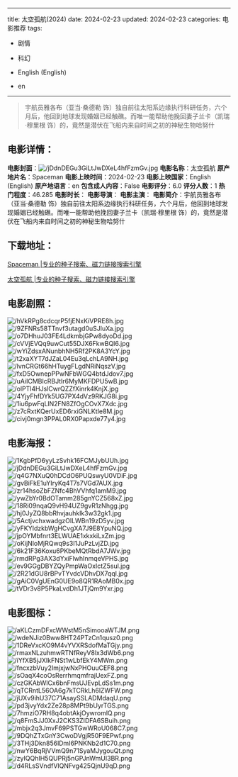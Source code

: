 
---
title: 太空孤航(2024)
date: 2024-02-23
updated: 2024-02-23
categories: 电影推荐
tags:
- 剧情
- 科幻

- English (English)
- en
---


> 宇航员雅各布（亚当·桑德勒 饰）独自前往太阳系边缘执行科研任务，六个月后，他回到地球发现婚姻已经触礁。而唯一能帮助他挽回妻子兰卡（凯瑞·穆里根 饰）的，竟然是潜伏在飞船内来自时间之初的神秘生物哈努什

## **电影详情**：

**电影封面**：<img src="https://image.tmdb.org/t/p/w200/jDdnDEGu3GiLtJwDXeL4hfFzmGv.jpg" alt="/jDdnDEGu3GiLtJwDXeL4hfFzmGv.jpg" title="/jDdnDEGu3GiLtJwDXeL4hfFzmGv.jpg">
**电影名称**：太空孤航
**原产地片名**：Spaceman
**电影上映时间**：2024-02-23
**电影上映国家**：English (English)
**原产地语言**：en
**包含成人内容**：False
**电影评分**：6.0
**评分人数**：1
**热门程度**：46.285
**电影时长**：
**电影导演**：
**电影主演**：
**电影简介**：宇航员雅各布（亚当·桑德勒 饰）独自前往太阳系边缘执行科研任务，六个月后，他回到地球发现婚姻已经触礁。而唯一能帮助他挽回妻子兰卡（凯瑞·穆里根 饰）的，竟然是潜伏在飞船内来自时间之初的神秘生物哈努什

## **下载地址**：
[Spaceman |专业的种子搜索、磁力链接搜索引擎](https://movie.amd794.com:2083/?search=Spaceman&ordering=&mode=match_phrase&page_size=10&page=1)

[太空孤航 |专业的种子搜索、磁力链接搜索引擎](https://movie.amd794.com:2083/?search=%E5%A4%AA%E7%A9%BA%E5%AD%A4%E8%88%AA&ordering=&mode=match_phrase&page_size=10&page=1)
 

## **电影剧照**：
<img src="https://image.tmdb.org/t/p/original/hVkRPg8cdcqrP5fjENxKiVPRE8h.jpg" alt="/hVkRPg8cdcqrP5fjENxKiVPRE8h.jpg" title="/hVkRPg8cdcqrP5fjENxKiVPRE8h.jpg"><img src="https://image.tmdb.org/t/p/original/9ZFNRs58TTnvf3utagd0uSJluXa.jpg" alt="/9ZFNRs58TTnvf3utagd0uSJluXa.jpg" title="/9ZFNRs58TTnvf3utagd0uSJluXa.jpg"><img src="https://image.tmdb.org/t/p/original/o7DHhuJ03FE4LdkmbjGPw8dyoDd.jpg" alt="/o7DHhuJ03FE4LdkmbjGPw8dyoDd.jpg" title="/o7DHhuJ03FE4LdkmbjGPw8dyoDd.jpg"><img src="https://image.tmdb.org/t/p/original/cVVjEVQq9uwCut55DJX6FkwBQI6.jpg" alt="/cVVjEVQq9uwCut55DJX6FkwBQI6.jpg" title="/cVVjEVQq9uwCut55DJX6FkwBQI6.jpg"><img src="https://image.tmdb.org/t/p/original/wYiZdsxANunbhNH5Rf2PK8A3YcY.jpg" alt="/wYiZdsxANunbhNH5Rf2PK8A3YcY.jpg" title="/wYiZdsxANunbhNH5Rf2PK8A3YcY.jpg"><img src="https://image.tmdb.org/t/p/original/t2xaXYT7dJZaL04Eu3qLchLA9NH.jpg" alt="/t2xaXYT7dJZaL04Eu3qLchLA9NH.jpg" title="/t2xaXYT7dJZaL04Eu3qLchLA9NH.jpg"><img src="https://image.tmdb.org/t/p/original/lvnCRGt66hHTuygFLgdNRiNqszV.jpg" alt="/lvnCRGt66hHTuygFLgdNRiNqszV.jpg" title="/lvnCRGt66hHTuygFLgdNRiNqszV.jpg"><img src="https://image.tmdb.org/t/p/original/fxD5OwnepPPwNFbWGQ4btdJdov7.jpg" alt="/fxD5OwnepPPwNFbWGQ4btdJdov7.jpg" title="/fxD5OwnepPPwNFbWGQ4btdJdov7.jpg"><img src="https://image.tmdb.org/t/p/original/uAiICMBIcRBJtIr6MyMKFDPU5wB.jpg" alt="/uAiICMBIcRBJtIr6MyMKFDPU5wB.jpg" title="/uAiICMBIcRBJtIr6MyMKFDPU5wB.jpg"><img src="https://image.tmdb.org/t/p/original/olPTl4HJslCwrQZZfXinrk4KnjX.jpg" alt="/olPTl4HJslCwrQZZfXinrk4KnjX.jpg" title="/olPTl4HJslCwrQZZfXinrk4KnjX.jpg"><img src="https://image.tmdb.org/t/p/original/4YjyFhfDYk5UG7PX4dVz9RKJG8i.jpg" alt="/4YjyFhfDYk5UG7PX4dVz9RKJG8i.jpg" title="/4YjyFhfDYk5UG7PX4dVz9RKJG8i.jpg"><img src="https://image.tmdb.org/t/p/original/1iu6pwFqLlN2FN8ZfOgCOvX7Xdc.jpg" alt="/1iu6pwFqLlN2FN8ZfOgCOvX7Xdc.jpg" title="/1iu6pwFqLlN2FN8ZfOgCOvX7Xdc.jpg"><img src="https://image.tmdb.org/t/p/original/z7cRxtKQerUxED6rxiGNLKtIe8M.jpg" alt="/z7cRxtKQerUxED6rxiGNLKtIe8M.jpg" title="/z7cRxtKQerUxED6rxiGNLKtIe8M.jpg"><img src="https://image.tmdb.org/t/p/original/civj0mgn3PPAL0RX0Papxde77y4.jpg" alt="/civj0mgn3PPAL0RX0Papxde77y4.jpg" title="/civj0mgn3PPAL0RX0Papxde77y4.jpg">

## **电影海报**：
<img src="https://image.tmdb.org/t/p/original/1KgbPfD6yyLzSvhk16FCMJybUUh.jpg" alt="/1KgbPfD6yyLzSvhk16FCMJybUUh.jpg" title="/1KgbPfD6yyLzSvhk16FCMJybUUh.jpg"><img src="https://image.tmdb.org/t/p/original/jDdnDEGu3GiLtJwDXeL4hfFzmGv.jpg" alt="/jDdnDEGu3GiLtJwDXeL4hfFzmGv.jpg" title="/jDdnDEGu3GiLtJwDXeL4hfFzmGv.jpg"><img src="https://image.tmdb.org/t/p/original/q4G7NXuQ0hDCdO6PUQswyU0VDiF.jpg" alt="/q4G7NXuQ0hDCdO6PUQswyU0VDiF.jpg" title="/q4G7NXuQ0hDCdO6PUQswyU0VDiF.jpg"><img src="https://image.tmdb.org/t/p/original/gvBiFkE1uYIryKq4T7s7VGd7AUX.jpg" alt="/gvBiFkE1uYIryKq4T7s7VGd7AUX.jpg" title="/gvBiFkE1uYIryKq4T7s7VGd7AUX.jpg"><img src="https://image.tmdb.org/t/p/original/zr14hsoZbFZNfc4BhVVhfq1amM9.jpg" alt="/zr14hsoZbFZNfc4BhVVhfq1amM9.jpg" title="/zr14hsoZbFZNfc4BhVVhfq1amM9.jpg"><img src="https://image.tmdb.org/t/p/original/ywZbYr0BdOTamm285gnYCZ568xZ.jpg" alt="/ywZbYr0BdOTamm285gnYCZ568xZ.jpg" title="/ywZbYr0BdOTamm285gnYCZ568xZ.jpg"><img src="https://image.tmdb.org/t/p/original/18Ri09nqaQ9vH94UZ9gvR1zNhgg.jpg" alt="/18Ri09nqaQ9vH94UZ9gvR1zNhgg.jpg" title="/18Ri09nqaQ9vH94UZ9gvR1zNhgg.jpg"><img src="https://image.tmdb.org/t/p/original/hj0JyZQ8bbRhvjauhklk3w32gk1.jpg" alt="/hj0JyZQ8bbRhvjauhklk3w32gk1.jpg" title="/hj0JyZQ8bbRhvjauhklk3w32gk1.jpg"><img src="https://image.tmdb.org/t/p/original/5ActjvchxwadgzOlLWBn19zD5yv.jpg" alt="/5ActjvchxwadgzOlLWBn19zD5yv.jpg" title="/5ActjvchxwadgzOlLWBn19zD5yv.jpg"><img src="https://image.tmdb.org/t/p/original/yFKYIdzkbWgHCvgXA7J9E8YpuNQ.jpg" alt="/yFKYIdzkbWgHCvgXA7J9E8YpuNQ.jpg" title="/yFKYIdzkbWgHCvgXA7J9E8YpuNQ.jpg"><img src="https://image.tmdb.org/t/p/original/jpOYMbfnrt3ELWUAE1xkxkiLxZm.jpg" alt="/jpOYMbfnrt3ELWUAE1xkxkiLxZm.jpg" title="/jpOYMbfnrt3ELWUAE1xkxkiLxZm.jpg"><img src="https://image.tmdb.org/t/p/original/oKijNloMjRQwq9s3l1JuPzLvjZD.jpg" alt="/oKijNloMjRQwq9s3l1JuPzLvjZD.jpg" title="/oKijNloMjRQwq9s3l1JuPzLvjZD.jpg"><img src="https://image.tmdb.org/t/p/original/6k21F36Koxu6PKbeMQtRbdA7JWv.jpg" alt="/6k21F36Koxu6PKbeMQtRbdA7JWv.jpg" title="/6k21F36Koxu6PKbeMQtRbdA7JWv.jpg"><img src="https://image.tmdb.org/t/p/original/rmdRPg3AX3dYxiFlwhInmqeVPHS.jpg" alt="/rmdRPg3AX3dYxiFlwhInmqeVPHS.jpg" title="/rmdRPg3AX3dYxiFlwhInmqeVPHS.jpg"><img src="https://image.tmdb.org/t/p/original/ev9GGgDBYZQyPmpWaOxIctZ5sul.jpg" alt="/ev9GGgDBYZQyPmpWaOxIctZ5sul.jpg" title="/ev9GGgDBYZQyPmpWaOxIctZ5sul.jpg"><img src="https://image.tmdb.org/t/p/original/2R21dGU8rBPvTYvdcVDhvDX7qql.jpg" alt="/2R21dGU8rBPvTYvdcVDhvDX7qql.jpg" title="/2R21dGU8rBPvTYvdcVDhvDX7qql.jpg"><img src="https://image.tmdb.org/t/p/original/gAiC0VgUEnG0UE9o8QR1RAoMB0x.jpg" alt="/gAiC0VgUEnG0UE9o8QR1RAoMB0x.jpg" title="/gAiC0VgUEnG0UE9o8QR1RAoMB0x.jpg"><img src="https://image.tmdb.org/t/p/original/tVDr3v8P5PkaLvdDh1JTjQm9Yxr.jpg" alt="/tVDr3v8P5PkaLvdDh1JTjQm9Yxr.jpg" title="/tVDr3v8P5PkaLvdDh1JTjQm9Yxr.jpg">

## **电影图标**：
<img src="https://image.tmdb.org/t/p/original/aKLCzmDFxcWWstM5nSimooaWTJM.png" alt="/aKLCzmDFxcWWstM5nSimooaWTJM.png" title="/aKLCzmDFxcWWstM5nSimooaWTJM.png"><img src="https://image.tmdb.org/t/p/original/wdeNJiz0Bww8HT24PTzCn1qusz0.png" alt="/wdeNJiz0Bww8HT24PTzCn1qusz0.png" title="/wdeNJiz0Bww8HT24PTzCn1qusz0.png"><img src="https://image.tmdb.org/t/p/original/1DReVxcKO9M4vYVXRSdofMaTGjy.png" alt="/1DReVxcKO9M4vYVXRSdofMaTGjy.png" title="/1DReVxcKO9M4vYVXRSdofMaTGjy.png"><img src="https://image.tmdb.org/t/p/original/rmaxNLzuhmwRTNfReyV8lx3dWb6.png" alt="/rmaxNLzuhmwRTNfReyV8lx3dWb6.png" title="/rmaxNLzuhmwRTNfReyV8lx3dWb6.png"><img src="https://image.tmdb.org/t/p/original/iYfXB5jJXIkFNSt1wLbfEkY4MWm.png" alt="/iYfXB5jJXIkFNSt1wLbfEkY4MWm.png" title="/iYfXB5jJXIkFNSt1wLbfEkY4MWm.png"><img src="https://image.tmdb.org/t/p/original/fncxzbVuy2ImjxjwNxPHOuuCEF8.png" alt="/fncxzbVuy2ImjxjwNxPHOuuCEF8.png" title="/fncxzbVuy2ImjxjwNxPHOuuCEF8.png"><img src="https://image.tmdb.org/t/p/original/sOaqX4coOsRerrhmqmfrajUexFZ.png" alt="/sOaqX4coOsRerrhmqmfrajUexFZ.png" title="/sOaqX4coOsRerrhmqmfrajUexFZ.png"><img src="https://image.tmdb.org/t/p/original/czGKAbWlCx6bnFmsUJEvpLdSs1m.png" alt="/czGKAbWlCx6bnFmsUJEvpLdSs1m.png" title="/czGKAbWlCx6bnFmsUJEvpLdSs1m.png"><img src="https://image.tmdb.org/t/p/original/qTCRntL56OA6g7kTCRkLh6lZWFW.png" alt="/qTCRntL56OA6g7kTCRkLh6lZWFW.png" title="/qTCRntL56OA6g7kTCRkLh6lZWFW.png"><img src="https://image.tmdb.org/t/p/original/jUXv9ihU37C71AsaySSLADMdaqU.png" alt="/jUXv9ihU37C71AsaySSLADMdaqU.png" title="/jUXv9ihU37C71AsaySSLADMdaqU.png"><img src="https://image.tmdb.org/t/p/original/pd3jvyYdx2Ze28p8MPt9bUyrTGS.png" alt="/pd3jvyYdx2Ze28p8MPt9bUyrTGS.png" title="/pd3jvyYdx2Ze28p8MPt9bUyrTGS.png"><img src="https://image.tmdb.org/t/p/original/7hmziO7RH8q4obtAkjOywromlQ.png" alt="/7hmziO7RH8q4obtAkjOywromlQ.png" title="/7hmziO7RH8q4obtAkjOywromlQ.png"><img src="https://image.tmdb.org/t/p/original/q8FmSJJ0XxJ2CKS3ZIDFA6SBuih.png" alt="/q8FmSJJ0XxJ2CKS3ZIDFA6SBuih.png" title="/q8FmSJJ0XxJ2CKS3ZIDFA6SBuih.png"><img src="https://image.tmdb.org/t/p/original/mbjx2q3JmvF69PSTGwWRoU068C7.png" alt="/mbjx2q3JmvF69PSTGwWRoU068C7.png" title="/mbjx2q3JmvF69PSTGwWRoU068C7.png"><img src="https://image.tmdb.org/t/p/original/9DQhZTxGnY3CwoDVgjR50F9EPwf.png" alt="/9DQhZTxGnY3CwoDVgjR50F9EPwf.png" title="/9DQhZTxGnY3CwoDVgjR50F9EPwf.png"><img src="https://image.tmdb.org/t/p/original/3THj3Dkn856lDmI6PNKNb2d1C70.png" alt="/3THj3Dkn856lDmI6PNKNb2d1C70.png" title="/3THj3Dkn856lDmI6PNKNb2d1C70.png"><img src="https://image.tmdb.org/t/p/original/nwY6BqRjVVmQ9n71SyaMJygouQt.png" alt="/nwY6BqRjVVmQ9n71SyaMJygouQt.png" title="/nwY6BqRjVVmQ9n71SyaMJygouQt.png"><img src="https://image.tmdb.org/t/p/original/zyIQQhIH5QUPRj5nGPJnWmUI3BR.png" alt="/zyIQQhIH5QUPRj5nGPJnWmUI3BR.png" title="/zyIQQhIH5QUPRj5nGPJnWmUI3BR.png"><img src="https://image.tmdb.org/t/p/original/d4RLsSVndfVIQNFvg425QjnU9qD.png" alt="/d4RLsSVndfVIQNFvg425QjnU9qD.png" title="/d4RLsSVndfVIQNFvg425QjnU9qD.png">
